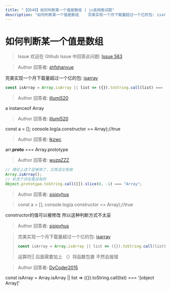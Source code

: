 ```yaml
---
title: "【Q549】如何判断某一个值是数组 | js高频面试题"
description: "如何判断某一个值是数组    完美实现一个月下载量超过一个亿的包: isarray    js  const isArray = Array.isArray || list => ({}).toString.call(list) === '[object Array]'  字节跳动面试题、阿里腾讯面试题、美团小米面试题。"
---
```


# 如何判断某一个值是数组

> Issue
> 欢迎在 Gtihub Issue 中回答此问题: [Issue 563](https://github.com/shfshanyue/Daily-Question/issues/563)

> Author
> 回答者: [shfshanyue](https://github.com/shfshanyue)

完美实现一个月下载量超过一个亿的包: [isarray](https://npm.devtool.tech/isarray)

```js
const isArray = Array.isArray || list => ({}).toString.call(list) === '[object Array]'
```

> Author
> 回答者: [illumi520](https://github.com/illumi520)

a instanceof Array

> Author
> 回答者: [illumi520](https://github.com/illumi520)

const a = [];
console.log(a.constructor == Array);//true

> Author
> 回答者: [lkzwc](https://github.com/lkzwc)

arr.**proto** === Array.prototype

> Author
> 回答者: [wuzqZZZ](https://github.com/wuzqZZZ)

```javascript
// 理论上这个足够用了，又简洁又有效
Array.isArray();
// 补充个评论里没有的
Object.prototype.toString.call([]).slice(8, -1) === "Array";
```

> Author
> 回答者: [sisipyhus](https://github.com/sisipyhus)

> const a = []; console.log(a.constructor == Array);//true

constructor的值可以被修改 所以这种判断方式不太妥

> Author
> 回答者: [sisipyhus](https://github.com/sisipyhus)

> 完美实现一个月下载量超过一个亿的包: [isarray](https://npm.devtool.tech/isarray)
>
> ```js
> const isArray = Array.isArray || list => ({}).toString.call(list) === '[object Array]'
> ```
>
> 运算符|| 后面需要加上 （）将函数包裹 不然会报错

> Author
> 回答者: [DyCoder2015](https://github.com/DyCoder2015)

const isArray = Array.isArray || list => ({}).toString.call(list) === '[object Array]'
